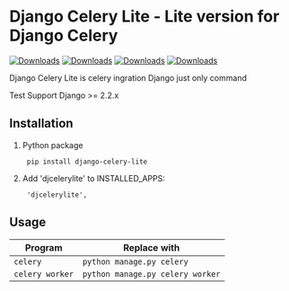 # Django Celery Lite - Lite version for Django Celery

[![Downloads](https://img.shields.io/travis/shinznatkid/django-celery-lite.svg)](https://travis-ci.org/shinznatkid/django-celery-lite/)
[![Downloads](https://img.shields.io/pypi/dm/django-celery-lite.svg)](https://pypi.python.org/pypi/django-celery-lite/)
[![Downloads](https://img.shields.io/pypi/v/django-celery-lite.svg)](https://pypi.python.org/pypi/django-celery-lite/)
[![Downloads](https://img.shields.io/badge/license-MIT-blue.svg)](https://pypi.python.org/pypi/django-celery-lite/)

Django Celery Lite is celery ingration Django just only command

Test Support Django >= 2.2.x

## Installation

1. Python package

        pip install django-celery-lite

2. Add 'djcelerylite' to INSTALLED_APPS:

        'djcelerylite',


## Usage

| Program       | Replace with                   |
|---------------|--------------------------------|
| `celery`        | `python manage.py celery`        |
| `celery worker` | `python manage.py celery worker` |
